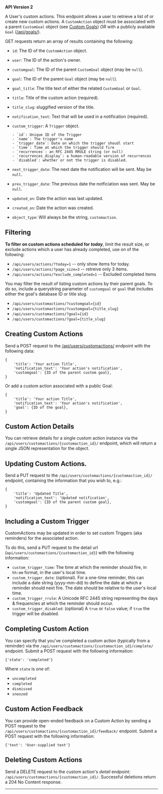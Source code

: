 
**API Version 2**

A User's custom actions. This endpoint allows a user to retrieve a list
of or create new custom actions. A `CustomAction` object must be associated
with a parent `CustomGoal` object (see [Custom Goals](/api/users/customgoals/))
*OR* with a publicly available `Goal` ([/api/goals/](/api/goals/)).

GET requests return an array of results containing the following:

* `id`: The ID of the `CustomAction` object.
* `user`: The ID of the action's owner.
* `customgoal`: The ID of the parent `CustomGoal` object (may be `null`).
* `goal`: The ID of the parent `Goal` object (may be `null`).
* `goal_title`: The title text of either the related `CustomGoal` or `Goal`.
* `title`: Title of the custom action (required).
* `title_slug`: sluggified version of the title.
* `notification_text`: Text that will be used in a notification (required).
* `custom_trigger`: A `Trigger` object.

      - `id`: Unique ID of the Trigger
      - `name`: The trigger's name
      - `trigger_date`: Date on which the trigger shoudl start
      - `time`: Time at which the trigger should fire
      - `recurrences`: an RFC 2445 RRULE string (or null)
      - `recurrences_display`: a human-readable version of recurrences
      - `disabled`: whether or not the trigger is disabled.

* `next_trigger_date`: The next date the notification will be sent.
  May be `null`.
* `prev_trigger_date`: The previous date the notficiation was sent.
  May be `null`.
* `updated_on`: Date the action was last updated.
* `created_on`: Date the action was created.
* `object_type`: Will always be the string, `customaction`.

## Filtering

**To filter on custom actions scheduled for _today_**, limit the result size,
or exclude actions which a user has already completed, use on of the following:

* `/api/users/actions/?today=1`  -- only show items for today.
* `/api/users/actions/?page_size=3`  -- retreive only 3 items.
* `/api/users/actions/?exclude_completed=1` -- Excluded completed items

You may filter the result of listing custom actions by their parent goals. To
do so, include a querystring parameter of `customgoal` or `goal` that includes
either the goal's database ID or title slug.

* `/api/users/customactions/?customgoal={id}`
* `/api/users/customactions/?customgoal={title_slug}`
* `/api/users/customactions/?goal={id}`
* `/api/users/customactions/?goal={title_slug}`

## Creating Custom Actions

Send a POST request to the
[/api/users/customactions/](/api/users/customactions/) endpoint with the
following data:

    {
        'title': 'Your action Title',
        'notification_text': 'Your action's notification',
        'customgoal': {ID of the parent custom goal},
    }

Or add a custom action associated with a public Goal:

    {
        'title': 'Your action Title',
        'notification_text': 'Your action's notification',
        'goal': {ID of the goal},
    }

## Custom Action Details

You can retrieve details for a single custom action instance via the
`/api/users/customactions/{customaction_id}/` endpoint, which will return a
single JSON representation for the object.

## Updating Custom Actions.

Send a PUT request to the `/api/users/customactions/{customaction_id}/`
endpoint, containing the information that you wish to, e.g.:

    {
        'title': 'Updated Title',
        'notification_text': 'Updated notification',
        'customgoal': {ID of the parent custom goal},
    }

## Including a Custom Trigger

CustomActions may be updated in order to set custom Triggers (aka
reminders) for the associated action.

To do this, send a PUT request to the detail url
(`api/users/customactions/{customaction_id}`) with the following information:

* `custom_trigger_time`: The time at which the reminder should fire, in
  `hh:mm` format, in the user's local time.
* `custom_trigger_date`: (optional). For a one-time reminder, this can
  include a date string (yyyy-mm-dd) to define the date at which a reminder
  should next fire. The date should be relative to the user's local time.
* `custom_trigger_rrule`: A Unicode RFC 2445 string representing the days &amp;
  frequencies at which the reminder should occur.
* `custom_trigger_disabled`: (optional) A `true` or `false` value; if `true`
  the trigger will be disabled.

## Completing Custom Action

You can specify that you've completed a custom action (typically from a
reminder) via the `/api/users/customactions/{customaction_id}/complete/`
endpoint. Submit a POST request with the following information:

    {'state': 'completed'}

Where `state` is one of:

* `uncompleted`
* `completed`
* `dismissed`
* `snoozed`

## Custom Action Feedback

You can provide open-ended feedback on a Custom Action by sending a POST
request to the `/api/users/customactions/{customaction_id}/feedback/`
endpoint. Submit a POST request with the following information:

    {'text': 'User-supplied text'}


## Deleting Custom Actions

Send a DELETE request to the custom action's _detail_ endpoint:
`/api/users/customactions/{customaction_id}/`. Successful deletions return a
204 No Content response.

----

